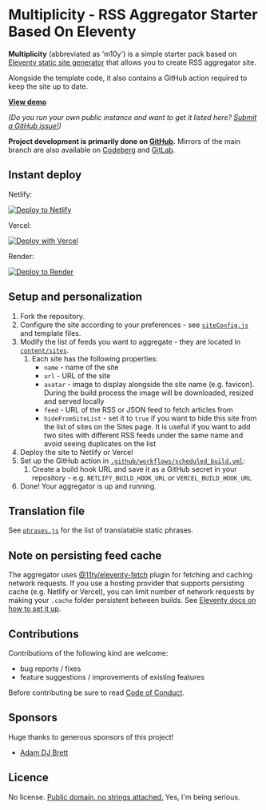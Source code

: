 # Multiplicity - RSS Aggregator Starter Based On Eleventy

**Multiplicity** (abbreviated as 'm10y') is a simple starter pack based on [Eleventy static site generator](https://11ty.dev) that allows you to create RSS aggregator site.

Alongside the template code, it also contains a GitHub action required to keep the site up to date.

**[View demo](https://eleventy-m10y.lkmt.us/)**

_(Do you run your own public instance and want to get it listed here? [Submit a GitHub issue!](https://github.com/lwojcik/eleventy-template-multiplicity/issues/new))_

**Project development is primarily done on [GitHub](https://github.com/lwojcik/eleventy-template-multiplicity).** Mirrors of the main branch are also available on [Codeberg](https://codeberg.org/lukem/eleventy-template-multiplicity) and [GitLab](https://gitlab.com/lukaszwojcik/eleventy-template-multiplicity).

## Instant deploy

Netlify:

[![Deploy to Netlify](https://www.netlify.com/img/deploy/button.svg)](https://app.netlify.com/start/deploy?repository=https://github.com/lwojcik/eleventy-template-multiplicity)

Vercel:

[![Deploy with Vercel](https://vercel.com/button)](https://vercel.com/new/clone?repository-url=https://github.com/lwojcik/eleventy-template-multiplicity)

Render:

[![Deploy to Render](https://render.com/images/deploy-to-render-button.svg)](https://render.com/deploy?repo=https://github.com/lwojcik/eleventy-template-multiplicity)

## Setup and personalization

1. Fork the repository.
2. Configure the site according to your preferences - see [`siteConfig.js`](./content/_data/siteConfig.js) and template files.
3. Modify the list of feeds you want to aggregate - they are located in [`content/sites`](./content/sites/).
   1. Each site has the following properties:
      - `name` - name of the site
      - `url` - URL of the site
      - `avatar` - image to display alongside the site name (e.g. favicon). During the build process the image will be downloaded, resized and served locally
      - `feed` - URL of the RSS or JSON feed to fetch articles from
      - `hideFromSiteList` - set it to `true` if you want to hide this site from the list of sites on the Sites page. It is useful if you want to add two sites with different RSS feeds under the same name and avoid seeing duplicates on the list
4. Deploy the site to Netlify or Vercel
5. Set up the GitHub action in [`.github/workflows/scheduled_build.yml`](./.github/workflows/scheduled_build.yml):
   1. Create a build hook URL and save it as a GitHub secret in your repository - e.g. `NETLIFY_BUILD_HOOK_URL` or `VERCEL_BUILD_HOOK_URL`
6. Done! Your aggregator is up and running.

## Translation file

See [`phrases.js`](./content/_data/phrases.js) for the list of translatable static phrases.

## Note on persisting feed cache

The aggregator uses [@11ty/eleventy-fetch](https://www.11ty.dev/docs/plugins/fetch/) plugin for fetching and caching network requests. If you use a hosting provider that supports persisting cache (e.g. Netlify or Vercel), you can limit number of network requests by making your `.cache` folder persistent between builds. See [Eleventy docs on how to set it up](https://www.11ty.dev/docs/deployment/#persisting-cache).

## Contributions

Contributions of the following kind are welcome:

- bug reports / fixes
- feature suggestions / improvements of existing features

Before contributing be sure to read [Code of Conduct](./CODE_OF_CONDUCT.md).

## Sponsors

Huge thanks to generous sponsors of this project!

- [Adam DJ Brett](https://github.com/adamdjbrett)

## Licence

No license. [Public domain, no strings attached.](https://raw.githubusercontent.com/lwojcik/eleventy-template-multiplicity/main/LICENSE) Yes, I'm being serious.
